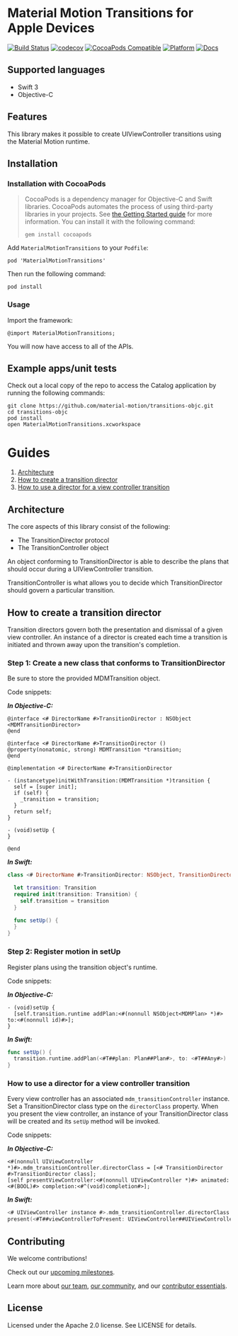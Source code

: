 # Material Motion Transitions for Apple Devices

[![Build Status](https://travis-ci.org/material-motion/transitions-objc.svg?branch=develop)](https://travis-ci.org/material-motion/transitions-objc)
[![codecov](https://codecov.io/gh/material-motion/transitions-objc/branch/develop/graph/badge.svg)](https://codecov.io/gh/material-motion/transitions-objc)
[![CocoaPods Compatible](https://img.shields.io/cocoapods/v/MaterialMotionTransitions.svg)](https://cocoapods.org/pods/MaterialMotionTransitions)
[![Platform](https://img.shields.io/cocoapods/p/MaterialMotionTransitions.svg)](http://cocoadocs.org/docsets/MaterialMotionTransitions)
[![Docs](https://img.shields.io/cocoapods/metrics/doc-percent/MaterialMotionTransitions.svg)](http://cocoadocs.org/docsets/MaterialMotionTransitions)

## Supported languages

- Swift 3
- Objective-C

## Features

This library makes it possible to create UIViewController transitions using the Material Motion
runtime.

## Installation

### Installation with CocoaPods

> CocoaPods is a dependency manager for Objective-C and Swift libraries. CocoaPods automates the
> process of using third-party libraries in your projects. See
> [the Getting Started guide](https://guides.cocoapods.org/using/getting-started.html) for more
> information. You can install it with the following command:
>
>     gem install cocoapods

Add `MaterialMotionTransitions` to your `Podfile`:

    pod 'MaterialMotionTransitions'

Then run the following command:

    pod install

### Usage

Import the framework:

    @import MaterialMotionTransitions;

You will now have access to all of the APIs.

## Example apps/unit tests

Check out a local copy of the repo to access the Catalog application by running the following
commands:

    git clone https://github.com/material-motion/transitions-objc.git
    cd transitions-objc
    pod install
    open MaterialMotionTransitions.xcworkspace

# Guides

1. [Architecture](#architecture)
2. [How to create a transition director](#how-to-create-a-transition-director)
3. [How to use a director for a view controller transition](#how-to-use-a-director-for-a-view-controller-transition)

## Architecture

The core aspects of this library consist of the following:

- The TransitionDirector protocol
- The TransitionController object

An object conforming to TransitionDirector is able to describe the plans that should occur during
a UIViewController transition.

TransitionController is what allows you to decide which TransitionDirector should govern a
particular transition.

## How to create a transition director

Transition directors govern both the presentation and dismissal of a given view controller. An
instance of a director is created each time a transition is initiated and thrown away upon the
transition's completion.

### Step 1: Create a new class that conforms to TransitionDirector

Be sure to store the provided MDMTransition object.

Code snippets:

***In Objective-C:***

```objc
@interface <# DirectorName #>TransitionDirector : NSObject <MDMTransitionDirector>
@end

@interface <# DirectorName #>TransitionDirector ()
@property(nonatomic, strong) MDMTransition *transition;
@end

@implementation <# DirectorName #>TransitionDirector

- (instancetype)initWithTransition:(MDMTransition *)transition {
  self = [super init];
  if (self) {
    _transition = transition;
  }
  return self;
}

- (void)setUp {
}

@end
```

***In Swift:***

```swift
class <# DirectorName #>TransitionDirector: NSObject, TransitionDirector {

  let transition: Transition
  required init(transition: Transition) {
    self.transition = transition
  }

  func setUp() {
  }
}
```

### Step 2: Register motion in setUp

Register plans using the transition object's runtime.

Code snippets:

***In Objective-C:***

```objc
- (void)setUp {
  [self.transition.runtime addPlan:<#(nonnull NSObject<MDMPlan> *)#> to:<#(nonnull id)#>];
}
```

***In Swift:***

```swift
func setUp() {
  transition.runtime.addPlan(<#T##plan: Plan##Plan#>, to: <#T##Any#>)
}
```

### How to use a director for a view controller transition

Every view controller has an associated `mdm_transitionController` instance. Set a
TransitionDirector class type on the `directorClass` property. When you present the view controller,
an instance of your TransitionDirector class will be created and its `setUp` method will be invoked.

Code snippets:

***In Objective-C:***

```objc
<#(nonnull UIViewController *)#>.mdm_transitionController.directorClass = [<# TransitionDirector #>TransitionDirector class];
[self presentViewController:<#(nonnull UIViewController *)#> animated:<#(BOOL)#> completion:<#^(void)completion#>];
```

***In Swift:***

```swift
<# UIViewController instance #>.mdm_transitionController.directorClass = <# TransitionDirector #>TransitionDirector.self
present(<#T##viewControllerToPresent: UIViewController##UIViewController#>, animated: <#T##Bool#>)
```

## Contributing

We welcome contributions!

Check out our [upcoming milestones](https://github.com/material-motion/transitions-objc/milestones).

Learn more about [our team](https://material-motion.github.io/material-motion/team/),
[our community](https://material-motion.github.io/material-motion/team/community/), and
our [contributor essentials](https://material-motion.github.io/material-motion/team/essentials/).

## License

Licensed under the Apache 2.0 license. See LICENSE for details.

